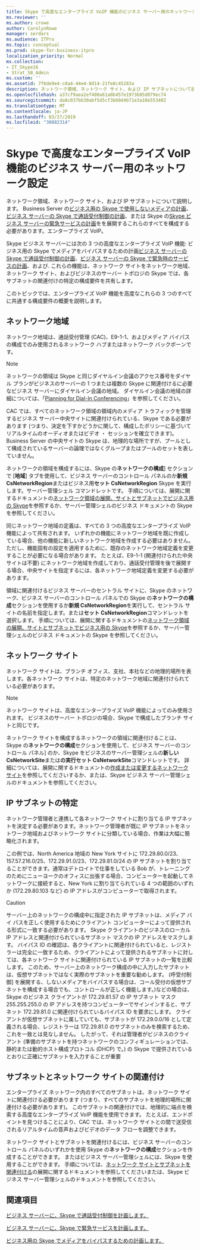 ```yaml
---
title: Skype で高度なエンタープライズ VoIP 機能のビジネス サーバー用のネットワーク設定
ms.reviewer: ''
ms.author: crowe
author: CarolynRowe
manager: serdars
ms.audience: ITPro
ms.topic: conceptual
ms.prod: skype-for-business-itpro
localization_priority: Normal
ms.collection:
- IT_Skype16
- Strat_SB_Admin
ms.custom: ''
ms.assetid: 7f6de9e4-c8a4-44e4-8d14-21fe8c45283a
description: ネットワーク領域、ネットワーク サイト、および IP サブネットについて説明します。 これらの計画、ビジネスの Skype でメディアをバイパスするために計画を展開するように構成する必要がありますすべて受付制御に電話 Skype ビジネス サーバー)、または Skype のビジネス サーバーのビジネス サーバーのエンタープライズ VoIP の Skype で緊急サービスを計画します。
ms.openlocfilehash: a37cf9aea2ef400a61a0b457e1973b05d079ec74
ms.sourcegitcommit: da8c037bb30abf5d5cf3b60d4b71e3a10e553402
ms.translationtype: MT
ms.contentlocale: ja-JP
ms.lasthandoff: 03/27/2019
ms.locfileid: "30882314"
---
```

# <a name="network-settings-for-the-advanced-enterprise-voice-features-in-skype-for-business-server"></a>Skype で高度なエンタープライズ VoIP 機能のビジネス サーバー用のネットワーク設定

ネットワーク領域、ネットワーク サイト、および IP サブネットについて説明します。 Business Server の[ビジネス用の Skype で使用しないメディアの計画](media-bypass.md)、[ビジネス サーバーの Skype で通話受付制御の計画](call-admission-control.md)、または Skype の[Skype ビジネス サーバーの緊急サービスの計画](emergency-services.md)をを展開するこれらのすべてを構成する必要があります。エンタープライズ VoIP。

Skype ビジネス サーバーには次の 3 つの高度なエンタープライズ VoIP 機能: ビジネス用の Skype でメディアをバイパスするための計画[ビジネス サーバーの Skype で通話受付制御の計画](call-admission-control.md)、[ビジネス サーバーの Skype で緊急時のサービスの計画](emergency-services.md)、および[](media-bypass.md). これらの機能は、ネットワーク サイトをネットワーク地域、ネットワーク サイト、およびビジネスのサーバー トポロジの Skype では、各サブネットの関連付けの特定の構成要件を共有します。

このトピックでは、エンタープライズ VoIP 機能を高度なこれらの 3 つのすべてに共通する構成要件の概要を説明します。

## <a name="network-regions"></a>ネットワーク地域

ネットワーク地域は、通話受付管理 (CAC)、E9-1-1、およびメディア バイパスの構成でのみ使用されるネットワーク ハブまたはネットワーク バックボーンです。

> [!NOTE]
> ネットワークの領域は Skype と同じダイヤルイン会議のアクセス番号をダイヤル プランがビジネスのサーバーの 1 つまたは複数の Skype に関連付けるに必要なビジネス サーバーにダイヤルイン会議の地域。 ダイヤルイン会議の地域の詳細については、「[Planning for Dial-In Conferencing](https://technet.microsoft.com/library/9aff949e-3dac-481a-be46-a180c72e8066.aspx)」を参照してください。

CAC では、すべてのネットワーク領域の領域内のメディア トラフィックを管理するビジネス サーバー中央サイトに関連付けられている、Skype である必要があります (つまり、決定を下すかどうかに関して、構成したポリシーに基づいてリアルタイムのオーディオまたはビデオ ・ セッションを確立できます)。 Business Server の中央サイトの Skype は、地理的な場所ですが、プールとして構成されているサーバーの論理ではなくグループまたはプールのセットを表していません。

ネットワークの領域を構成するには、Skype の**ネットワークの構成**] セクションで [**地域**] タブを使用して、ビジネス サーバーのコントロール パネルのか**新規 CsNetworkRegion**またはビジネス用**セット CsNetworkRegion** Skype を実行します。サーバー管理シェル コマンドレットです。 手順については、展開に関するドキュメントの[ネットワーク領域の展開、サイトとサブネットでビジネス用の Skype](../../deploy/deploy-enterprise-voice/deploy-network.md)を参照するか、サーバー管理シェルのビジネス ドキュメントの Skype を参照してください。

同じネットワーク地域の定義は、すべての 3 つの高度なエンタープライズ VoIP 機能によって共有されます。 いずれかの機能にネットワーク地域を既に作成している場合、他の機能に新しいネットワーク地域を作成する必要はありません。 ただし、機能固有の設定を適用するために、既存のネットワーク地域定義を変更することが必要になる場合があります。 たとえば、E9-1-1 (関連付けられた中央サイトは不要) にネットワーク地域を作成しており、通話受付管理を後で展開する場合、中央サイトを指定するには、各ネットワーク地域定義を変更する必要があります。

領域に関連付けるビジネス サーバーのセントラル サイトに、Skype のネットワーク、ビジネス サーバーのコントロール パネルでの Skype の**ネットワークの構成**セクションを使用するか**新規 CsNetworkRegion**を実行して、セントラル サイトの名前を指定します。または**セット CsNetworkRegion**コマンドレットを選択します。 手順については、展開に関するドキュメントの[ネットワーク領域の展開、サイトとサブネットでビジネス用の Skype](../../deploy/deploy-enterprise-voice/deploy-network.md)を参照するか、サーバー管理シェルのビジネス ドキュメントの Skype を参照してください。

## <a name="network-sites"></a>ネットワーク サイト

ネットワーク サイトは、ブランチ オフィス、支社、本社などの地理的場所を表します。各ネットワーク サイトは、特定のネットワーク地域に関連付けられている必要があります。

> [!NOTE]
> ネットワーク サイトは、高度なエンタープライズ VoIP 機能によってのみ使用されます。 ビジネスのサーバー トポロジの場合、Skype で構成したブランチ サイトと同じです。

ネットワーク サイトを構成するネットワークの領域に関連付けることは、Skype の**ネットワークの構成**セクションを使用して、ビジネス サーバーのコントロール パネル] のか、Skype をビジネスのサーバー管理シェルの**新しい CsNetworkSite**または**の実行セット CsNetworkSite**コマンドレットです。 詳細については、展開に関するドキュメントの[作成または変更するネットワーク サイト](https://technet.microsoft.com/library/14e24856-9996-4da4-9f31-300940bdf5aa.aspx)を参照してくださいするか、または、Skype ビジネス サーバー管理シェルのドキュメントを参照してください。

## <a name="identify-ip-subnets"></a>IP サブネットの特定

ネットワーク管理者と連携して各ネットワーク サイトに割り当てる IP サブネットを決定する必要があります。ネットワーク管理者が既に IP サブネットをネットワーク地域およびネットワーク サイトに分類している場合、作業は大幅に簡略化されます。

この例では、North America 地域の New York サイトに 172.29.80.0/23、157.57.216.0/25、172.29.91.0/23、172.29.81.0/24 の IP サブネットを割り当てることができます。通常はデトロイトで仕事をしている Bob が、トレーニングのためにニューヨークのオフィスに出張する場合、コンピューターを起動してネットワークに接続すると、New York に割り当てられている 4 つの範囲のいずれか (172.29.80.103 など) の IP アドレスがコンピューターで取得されます。

> [!CAUTION]
> サーバー上のネットワークの構成中に指定された IP サブネットは、メディア バイ パスを正しく使用するためにクライアント コンピューターによって提供される形式に一致する必要があります。 Skype クライアントのビジネスのローカル IP アドレスと関連付けられているサブネット マスクの IP アドレスをマスクします。 バイパス ID の確認は、各クライアントに関連付けられていると、レジストラーは完全に一致するため、クライアントによって提供されるサブネットに対しては、各ネットワーク サイトに関連付けられている IP サブネットの一覧を比較します。 このため、サーバー上のネットワーク構成の中に入力したサブネットは、仮想サブネットではなく実際のサブネットを重要な勧めします。 (呼受付制御] を展開する、しないメディアをバイパスする場合は、コール受付の仮想サブネットを構成する場合でも、コントロールが正しく機能します。)などの場合は、Skype のビジネス クライアントが 172.29.81.57 の IP サブネット マスク 255.255.255.0 の IP アドレスを持つコンピューターでサインインすると、サブネット 172.29.81.0 に関連付けられているバイパス ID を要求にします。 クライアントが仮想サブネットに属していても、サブネットが 172.29.0.0/16 として定義される場合、レジストラーは 172.29.81.0 のサブネットのみを検索するため、これを一致とは見なしません。 したがって、それは管理者がビジネスのクライアント (準備のサブネットを持つネットワークのコンフィギュレーションでは、静的または動的ホスト構成プロトコル (DHCP) で。) の Skype で提供されているとおりに正確にサブネットを入力することが重要

## <a name="associating-subnets-with-network-sites"></a>サブネットとネットワーク サイトの関連付け

エンタープライズ ネットワーク内のすべてのサブネットは、ネットワーク サイトに関連付ける必要があります (つまり、すべてのサブネットを地理的場所に関連付ける必要があります)。 このサブネットの関連付けでは、地理的に端点を検索する高度なエンタープライズ VoIP 機能を使用できます。 たとえば、エンドポイントを見つけることにより、CAC では、ネットワーク サイトとの間で送受信されるリアルタイムの音声およびビデオのデータ フローを調整できます。

ネットワーク サイトとサブネットを関連付けるには、ビジネス サーバーのコントロール パネルのいずれかを使用 Skype の**ネットワークの構成**セクションを作成することができます。 またはビジネス サーバー管理シェルには、Skype を使用することができます。 手順については、[ネットワーク サイトとサブネットを関連付ける](https://technet.microsoft.com/library/aa69e3ac-542a-4ba1-9582-2e6bee29f633.aspx)の展開に関するドキュメントを参照してくださいまたは、Skype ビジネス サーバー管理シェルのドキュメントを参照してください。

## <a name="see-also"></a>関連項目

[ビジネス サーバーに、Skype で通話受付制御を計画します。](call-admission-control.md)

[ビジネス サーバーに、Skype で緊急サービスを計画します。](emergency-services.md)

[ビジネス用の Skype でメディアをバイパスするための計画します。](media-bypass.md)

